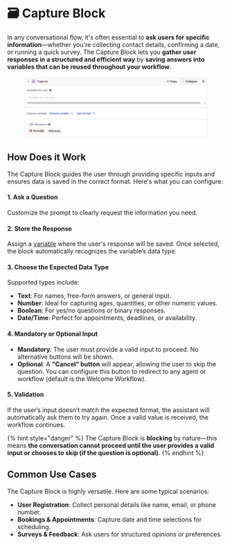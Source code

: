 # 🗃️ Capture Block

In any conversational flow, it's often essential to **ask users for specific information**—whether you're collecting contact details, confirming a date, or running a quick survey. The Capture Block lets you **gather user responses in a structured and efficient way** by **saving answers into variables that can be reused throughout your workflow**.

<figure><img src="../../../.gitbook/assets/Screenshot 2025-04-01 alle 15.44.16.png" alt=""><figcaption></figcaption></figure>

## **How Does it Work**

The Capture Block guides the user through providing specific inputs and ensures data is saved in the correct format. Here's what you can configure:

#### 1. **Ask a Question**

Customize the prompt to clearly request the information you need.

#### 2. **Store the Response**

Assign a [variable](../variables/) where the user's response will be saved. Once selected, the block automatically recognizes the variable’s data type.

#### 3. **Choose the Expected Data Type**

Supported types include:

* **Text**: For names, free-form answers, or general input.
* **Number**: Ideal for capturing ages, quantities, or other numeric values.
* **Boolean**: For yes/no questions or binary responses.
* **Date/Time**: Perfect for appointments, deadlines, or availability.

#### 4. **Mandatory or Optional Input**

* **Mandatory**: The user must provide a valid input to proceed. No alternative buttons will be shown.
* **Optional**: A **“Cancel” button** will appear, allowing the user to skip the question. You can configure this button to redirect to any agent or workflow (default is the Welcome Workflow).

#### 5. **Validation**

If the user’s input doesn’t match the expected format, the assistant will automatically ask them to try again. Once a valid value is received, the workflow continues.

{% hint style="danger" %}
The Capture Block is **blocking** by nature—this means **the conversation cannot proceed until the user provides a valid input or chooses to skip (if the question is optional)**.
{% endhint %}

## Common Use Cases

The Capture Block is highly versatile. Here are some typical scenarios:

* **User Registration**: Collect personal details like name, email, or phone number.
* **Bookings & Appointments**: Capture date and time selections for scheduling.
* **Surveys & Feedback**: Ask users for structured opinions or preferences.
